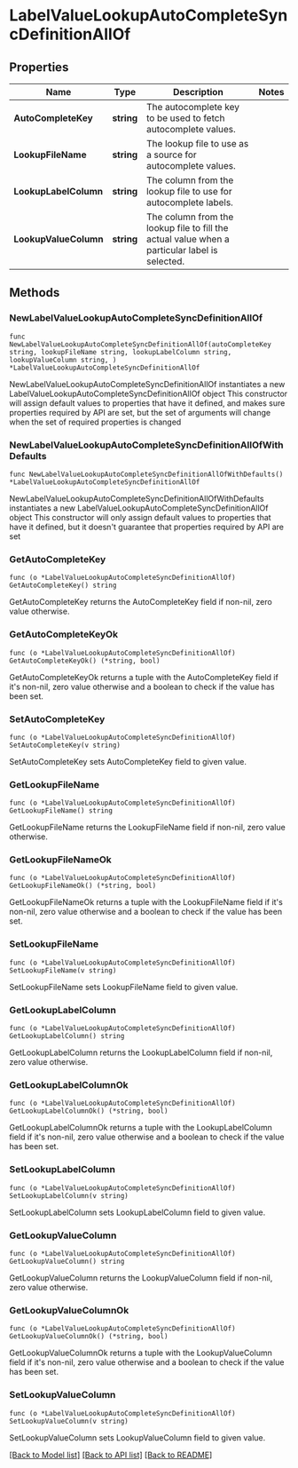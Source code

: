 # LabelValueLookupAutoCompleteSyncDefinitionAllOf

## Properties

Name | Type | Description | Notes
------------ | ------------- | ------------- | -------------
**AutoCompleteKey** | **string** | The autocomplete key to be used to fetch autocomplete values. | 
**LookupFileName** | **string** | The lookup file to use as a source for autocomplete values. | 
**LookupLabelColumn** | **string** | The column from the lookup file to use for autocomplete labels. | 
**LookupValueColumn** | **string** | The column from the lookup file to fill the actual value when a particular label is selected. | 

## Methods

### NewLabelValueLookupAutoCompleteSyncDefinitionAllOf

`func NewLabelValueLookupAutoCompleteSyncDefinitionAllOf(autoCompleteKey string, lookupFileName string, lookupLabelColumn string, lookupValueColumn string, ) *LabelValueLookupAutoCompleteSyncDefinitionAllOf`

NewLabelValueLookupAutoCompleteSyncDefinitionAllOf instantiates a new LabelValueLookupAutoCompleteSyncDefinitionAllOf object
This constructor will assign default values to properties that have it defined,
and makes sure properties required by API are set, but the set of arguments
will change when the set of required properties is changed

### NewLabelValueLookupAutoCompleteSyncDefinitionAllOfWithDefaults

`func NewLabelValueLookupAutoCompleteSyncDefinitionAllOfWithDefaults() *LabelValueLookupAutoCompleteSyncDefinitionAllOf`

NewLabelValueLookupAutoCompleteSyncDefinitionAllOfWithDefaults instantiates a new LabelValueLookupAutoCompleteSyncDefinitionAllOf object
This constructor will only assign default values to properties that have it defined,
but it doesn't guarantee that properties required by API are set

### GetAutoCompleteKey

`func (o *LabelValueLookupAutoCompleteSyncDefinitionAllOf) GetAutoCompleteKey() string`

GetAutoCompleteKey returns the AutoCompleteKey field if non-nil, zero value otherwise.

### GetAutoCompleteKeyOk

`func (o *LabelValueLookupAutoCompleteSyncDefinitionAllOf) GetAutoCompleteKeyOk() (*string, bool)`

GetAutoCompleteKeyOk returns a tuple with the AutoCompleteKey field if it's non-nil, zero value otherwise
and a boolean to check if the value has been set.

### SetAutoCompleteKey

`func (o *LabelValueLookupAutoCompleteSyncDefinitionAllOf) SetAutoCompleteKey(v string)`

SetAutoCompleteKey sets AutoCompleteKey field to given value.


### GetLookupFileName

`func (o *LabelValueLookupAutoCompleteSyncDefinitionAllOf) GetLookupFileName() string`

GetLookupFileName returns the LookupFileName field if non-nil, zero value otherwise.

### GetLookupFileNameOk

`func (o *LabelValueLookupAutoCompleteSyncDefinitionAllOf) GetLookupFileNameOk() (*string, bool)`

GetLookupFileNameOk returns a tuple with the LookupFileName field if it's non-nil, zero value otherwise
and a boolean to check if the value has been set.

### SetLookupFileName

`func (o *LabelValueLookupAutoCompleteSyncDefinitionAllOf) SetLookupFileName(v string)`

SetLookupFileName sets LookupFileName field to given value.


### GetLookupLabelColumn

`func (o *LabelValueLookupAutoCompleteSyncDefinitionAllOf) GetLookupLabelColumn() string`

GetLookupLabelColumn returns the LookupLabelColumn field if non-nil, zero value otherwise.

### GetLookupLabelColumnOk

`func (o *LabelValueLookupAutoCompleteSyncDefinitionAllOf) GetLookupLabelColumnOk() (*string, bool)`

GetLookupLabelColumnOk returns a tuple with the LookupLabelColumn field if it's non-nil, zero value otherwise
and a boolean to check if the value has been set.

### SetLookupLabelColumn

`func (o *LabelValueLookupAutoCompleteSyncDefinitionAllOf) SetLookupLabelColumn(v string)`

SetLookupLabelColumn sets LookupLabelColumn field to given value.


### GetLookupValueColumn

`func (o *LabelValueLookupAutoCompleteSyncDefinitionAllOf) GetLookupValueColumn() string`

GetLookupValueColumn returns the LookupValueColumn field if non-nil, zero value otherwise.

### GetLookupValueColumnOk

`func (o *LabelValueLookupAutoCompleteSyncDefinitionAllOf) GetLookupValueColumnOk() (*string, bool)`

GetLookupValueColumnOk returns a tuple with the LookupValueColumn field if it's non-nil, zero value otherwise
and a boolean to check if the value has been set.

### SetLookupValueColumn

`func (o *LabelValueLookupAutoCompleteSyncDefinitionAllOf) SetLookupValueColumn(v string)`

SetLookupValueColumn sets LookupValueColumn field to given value.



[[Back to Model list]](../README.md#documentation-for-models) [[Back to API list]](../README.md#documentation-for-api-endpoints) [[Back to README]](../README.md)


